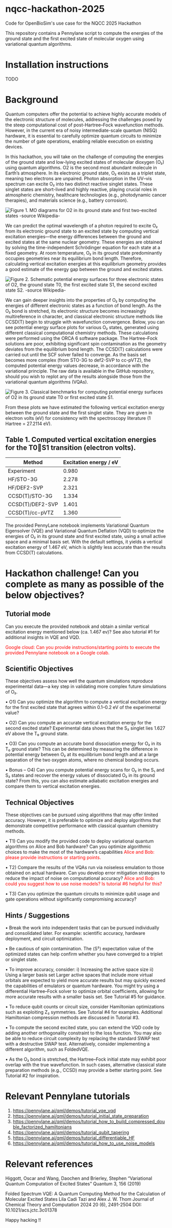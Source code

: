 # nqcc-hackathon-2025
Code for OpenBioSim's use case for the NQCC 2025 Hackathon

This repository contains a Pennylane script to compute the energies of the ground state and the first excited state of molecular oxygen using variational quantum algorithms. 

# Installation instructions
TODO


# Background

Quantum computers offer the potential to achieve highly accurate models of the electronic structure of molecules, addressing the challenges posed by the steep computational cost of post-Hartree–Fock wavefunction methods. However, in the current era of noisy intermediate-scale quantum (NISQ) hardware, it is essential to carefully optimize quantum circuits to minimize the number of gate operations, enabling reliable execution on existing devices.

In this hackathon, you will take on the challenge of computing the energies of the ground state and low-lying excited states of molecular dioxygen (O₂) using quantum algorithms. O2 is the second most abundant molecule in Earth’s atmosphere. In its electronic ground state, O₂ exists as a triplet state, meaning two electrons are unpaired. Photon absorption in the UV–vis spectrum can excite O₂ into two distinct reactive singlet states. These singlet states are short-lived and highly reactive, playing crucial roles in atmospheric chemistry, healthcare technologies (e.g., photodynamic cancer therapies), and materials science (e.g., battery corrosion).

![Figure 1. MO diagrams for O2 in its ground state and first two-excited states -source Wikipedia-](images/figure1.png)

We can predict the optimal wavelength of a photon required to excite O₂ from its electronic ground state to an excited state by computing vertical excitation energies—the energy differences between the ground and excited states at the same nuclear geometry. These energies are obtained by solving the time-independent Schrödinger equation for each state at a fixed geometry. At room temperature, O₂ in its ground state predominantly occupies geometries near its equilibrium bond length. Therefore, calculating vertical excitation energies at this equilibrium geometry provides a good estimate of the energy gap between the ground and excited states.

![Figure 2. Schematic potential energy surfaces for three electronic states of O2, the ground state T0, the first excited state S1, the second excited state S2. -source Wikipedia-](images/figure2.png)

We can gain deeper insights into the properties of O₂ by computing the energies of different electronic states as a function of bond length. As the O₂ bond is stretched, its electronic structure becomes increasingly multireference in character, and classical electronic structure methods like CCSD(T) begin to struggle with wavefunction convergence.
Below, you can see potential energy surface plots for various O₂ states, generated using different classical computational chemistry methods. These calculations were performed using the ORCA 6 software package. The Hartree–Fock solutions are poor, exhibiting significant spin contamination as the geometry deviates from the equilibrium bond length. The CCSD(T) calculations were carried out until the SCF solver failed to converge. As the basis set becomes more complex (from STO-3G to def2-SVP to cc-pVTZ), the computed potential energy values decrease, in accordance with the variational principle. The raw data is available in the GitHub repository, should you wish to replot any of the results alongside those from the variational quantum algorithms (VQAs).

![Figure 3. Classical benchmarks for computing potential energy surfaces of O2 in its ground state T0 or first excited state S1. ](images/figure3.png)

From these plots we have estimated the following vertical excitation energy between the ground state and the first singlet state. They are given in electron volts (eV) for consistency with the spectroscopy literature (1 Hartree = 27.2114 eV).

## Table 1. Computed vertical excitation energies for the T0S1 transition (electron volts). 

| Method    | Excitation energy / eV |
| -------- | ------- |
| Experiment  | 0.980  |
| HF/STO-3G   | 2.278  |
| HF/DEF2-SVP | 2.321  |
| CCSD(T)/STO-3G | 1.334  |
| CCSD(T)/DEF2-SVP | 1.401  |
| CCSD(T)/cc-pVTZ | 1.360 |

The provided PennyLane notebook implements Variational Quantum Eigensolver (VQE) and Variational Quantum Deflation (VQD) to optimize the energies of O₂ in its ground state and first excited state, using a small active space and a minimal basis set. With the default settings, it yields a vertical excitation energy of 1.467 eV, which is slightly less accurate than the results from CCSD(T) calculations.

# Hackathon challenge! Can you complete as many as possible of the below objectives?


## Tutorial mode

Can you execute the provided notebook and obtain a similar vertical excitation energy mentioned below (ca. 1.467 ev)?  See also tutorial #1 for additional insights in VQE and VQD. 

<font color='red'>Google cloud: Can you provide instructions/starting points to execute the provided Pennylane notebook on a Google colab.</font> 

## Scientific Objectives

These objectives assess how well the quantum simulations reproduce experimental data—a key step in validating more complex future simulations of O₂.

•	O1) Can you optimize the algorithm to compute a vertical excitation energy for the first excited state that agrees within 0.1–0.2 eV of the experimental value?

•	O2) Can you compute an accurate vertical excitation energy for the second excited state? Experimental data shows that the S₂ singlet lies 1.627 eV above the T₀ ground state.

•	O3) Can you compute an accurate bond dissociation energy for O₂ in its T₀ ground state? This can be determined by measuring the difference in potential energy between O₂ at its equilibrium bond length and at a large separation of the two oxygen atoms, where no chemical bonding occurs.

•	Bonus – O4) Can you compute potential energy scans for O₂ in the S₁ and S₂ states and recover the energy values of dissociated O₂ in its ground state? From this, you can also estimate adiabatic excitation energies and compare them to vertical excitation energies.


## Technical Objectives

These objectives can be pursued using algorithms that may offer limited accuracy. However, it is preferable to optimize and deploy algorithms that demonstrate competitive performance with classical quantum chemistry methods.

•	T1) Can you modify the provided code to deploy variational quantum algorithms on Alice and Bob hardware? Can you optimize algorithmic choices to make the most of the hardware’s capabilities
<font color='red'>Alice and Bob: please provide instructions or starting points.</font>

•	T2) Compare the results of the VQAs run via noiseless emulation to those obtained on actual hardware. Can you develop error mitigation strategies to reduce the impact of noise on computational accuracy?
<font color='red'>Alice and Bob: could you suggest how to use noise models? Is tutorial #6 helpful for this?</font>

•	T3) Can you optimize the quantum circuits to minimize qubit usage and gate operations without significantly compromising accuracy?

## Hints / Suggestions

•	Break the work into independent tasks that can be pursued individually and consolidated later. For example: scientific accuracy, hardware deployment, and circuit optimization.

•	Be cautious of spin contamination. The ⟨S²⟩ expectation value of the optimized states can help confirm whether you have converged to a triplet or singlet state.

•	To improve accuracy, consider:
i) Increasing the active space size
ii) Using a larger basis set
Larger active spaces that include more virtual orbitals are expected to yield more accurate results but may quickly exceed the capabilities of emulators or quantum hardware. You might try using a differential Hartree–Fock solver to optimize orbital coefficients, allowing for more accurate results with a smaller basis set. See Tutorial #5 for guidance.

•	To reduce qubit counts or circuit size, consider Hamiltonian optimizations such as exploiting Z₂ symmetries. See Tutorial #4 for examples. Additional Hamiltonian compression methods are discussed in Tutorial #3.

•	To compute the second excited state, you can extend the VQD code by adding another orthogonality constraint to the loss function. You may also be able to reduce circuit complexity by replacing the standard SWAP test with a destructive SWAP test. Alternatively, consider implementing a different algorithm, such as FoldedVQE.

•	As the O₂ bond is stretched, the Hartree–Fock initial state may exhibit poor overlap with the true wavefunction. In such cases, alternative classical state preparation methods (e.g., CCSD) may provide a better starting point. See Tutorial #2 for inspiration.

# Relevant Pennylane tutorials 

1)	https://pennylane.ai/qml/demos/tutorial_vqe_vqd
2)	https://pennylane.ai/qml/demos/tutorial_initial_state_preparation
3)	https://pennylane.ai/qml/demos/tutorial_how_to_build_compressed_double_factorized_hamiltonians
4)	https://pennylane.ai/qml/demos/tutorial_qubit_tapering
5)	https://pennylane.ai/qml/demos/tutorial_differentiable_HF
6)	https://pennylane.ai/qml/demos/tutorial_how_to_use_noise_models

# Relevant references

Higgott, Oscar and Wang, Daochen and Brierley, Stephen “Variational Quantum Computation of Excited States” Quantum 3, 156 (2019)

Folded Spectrum VQE: A Quantum Computing Method for the Calculation of Molecular Excited States Lila Cadi Tazi and Alex J. W. Thom Journal of Chemical Theory and Computation 2024 20 (6), 2491-2504 DOI: 10.1021/acs.jctc.3c01378


Happy hacking !!





